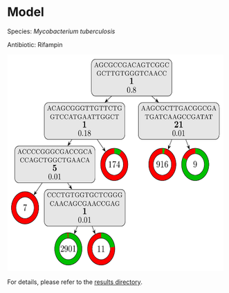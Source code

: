 
# Model

Species: *Mycobacterium tuberculosis*

Antibiotic: Rifampin

<img src="./model.png" width=500 height=500 />

For details, please refer to the [results directory](../../../../../results/cart_b/mycobacterium%20tuberculosis/rifampin/repeat_1/).


